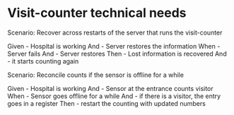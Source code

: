 # Visit-counter technical needs

Scenario: Recover across restarts of the server
that runs the visit-counter

  Given - Hospital is working 
  And - Server restores the information
  When - Server fails
  And - Server restores
  Then - Lost information is recovered
  And - it starts counting again

Scenario: Reconcile counts if the sensor is offline for a while

  Given - Hospital is working
  And - Sensor at the entrance counts visitor
  When - Sensor goes offline for a while
  And - if there is a visitor, the entry goes in a register
  Then - restart the counting with updated numbers
